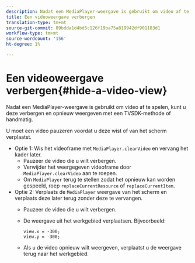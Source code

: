 ```yaml
---
description: Nadat een MediaPlayer-weergave is gebruikt om video af te spelen, kunt u deze verbergen en opnieuw weergeven met een TVSDK-methode of handmatig.
title: Een videoweergave verbergen
translation-type: tm+mt
source-git-commit: 89bdda1d4bd5c126f19ba75a819942df901183d1
workflow-type: tm+mt
source-wordcount: '156'
ht-degree: 1%

---
```



# Een videoweergave verbergen{#hide-a-video-view}

Nadat een MediaPlayer-weergave is gebruikt om video af te spelen, kunt u deze verbergen en opnieuw weergeven met een TVSDK-methode of handmatig.

U moet een video pauzeren voordat u deze wist of van het scherm verplaatst.
* Optie 1: Wis het videoframe met `MediaPlayer.clearVideo` &#x200B; en vervang het kader later.
   * Pauzeer de video die u wilt verbergen.
   * Verwijder het weergegeven videoframe door `MediaPlayer.clearVideo` aan te roepen.
   * Om `MediaPlayer` terug te stellen zodat het opnieuw kan worden gespeeld, roep `replaceCurrentResource` of `replaceCurrentItem`.
* Optie 2: Verplaats de `MediaPlayer` weergave van het scherm en verplaats deze later terug zonder deze te vervangen.
   * Pauzeer de video die u wilt verbergen.
   * De weergave uit het werkgebied verplaatsen. Bijvoorbeeld:

      ```
      view.x = -300; 
      view.y = -300;
      ```

   * Als u de video opnieuw wilt weergeven, verplaatst u de weergave terug naar het werkgebied.
